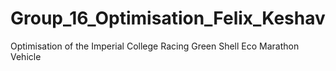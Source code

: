 # Group_16_Optimisation_Felix_Keshav
Optimisation of the Imperial College Racing Green Shell Eco Marathon Vehicle
